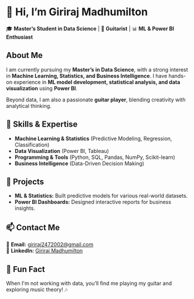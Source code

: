 # 👋 Hi, I’m **Giriraj Madhumilton**  
🎓 **Master’s Student in Data Science** | 🎸 **Guitarist** | 📊 **ML & Power BI Enthusiast**  

## About Me  
I am currently pursuing my **Master’s in Data Science**, with a strong interest in **Machine Learning, Statistics, and Business Intelligence**. I have hands-on experience in **ML model development, statistical analysis, and data visualization** using **Power BI**.  

Beyond data, I am also a passionate **guitar player**, blending creativity with analytical thinking.  

## 🔹 Skills & Expertise  
- **Machine Learning & Statistics** (Predictive Modeling, Regression, Classification)  
- **Data Visualization** (Power BI, Tableau)  
- **Programming & Tools** (Python, SQL, Pandas, NumPy, Scikit-learn)  
- **Business Intelligence** (Data-Driven Decision Making)  

## 🚀 Projects  
- **ML & Statistics:** Built predictive models for various real-world datasets.  
- **Power BI Dashboards:** Designed interactive reports for business insights.  

## 📫 Contact Me  
📧 **Email:** giriraj2472002@gmail.com  
🔗 **LinkedIn:** [Giriraj Madhumilton](https://www.linkedin.com/in/giriraj-madhumilton-6a0991227)  

## 🎸 Fun Fact  
When I'm not working with data, you’ll find me playing my guitar and exploring music theory! 🎶  
